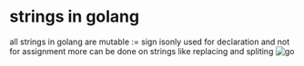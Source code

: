 # strings in golang
all strings in golang are mutable
:= sign isonly used for declaration and not for assignment
more can be done on strings like replacing and spliting
![go](https://712431.smushcdn.com/1410584/wp-content/uploads/2018/07/golang-lets-go-1.png?lossy=0&strip=1&webp=1)